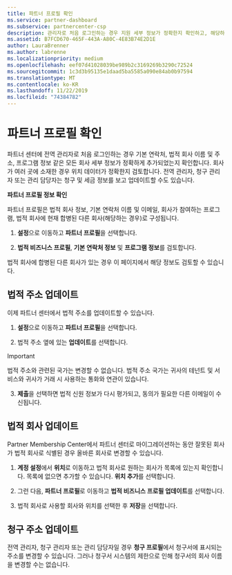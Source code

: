 ```yaml
---
title: 파트너 프로필 확인
ms.service: partner-dashboard
ms.subservice: partnercenter-csp
description: 관리자로 처음 로그인하는 경우 지원 세부 정보가 정확한지 확인하고, 해당하는 경우 면세 정보를 제출하고, 프로필의 연락처 정보를 검토합니다.
ms.assetid: B7FCD670-465F-443A-A80C-4E83B74E2D1E
author: LauraBrenner
ms.author: labrenne
ms.localizationpriority: medium
ms.openlocfilehash: eef07d41028039be989b2c3169269b3290c72524
ms.sourcegitcommit: 1c3d3b95135e1daad5ba5585a090e84ab0b97594
ms.translationtype: MT
ms.contentlocale: ko-KR
ms.lasthandoff: 11/22/2019
ms.locfileid: "74384782"
---
```

# <a name="verify-your-partner-profile"></a>파트너 프로필 확인

파트너 센터에 전역 관리자로 처음 로그인하는 경우 기본 연락처, 법적 회사 이름 및 주소, 프로그램 정보 같은 모든 회사 세부 정보가 정확하게 추가되었는지 확인합니다. 회사가 여러 곳에 소재한 경우 위치 데이터가 정확한지 검토합니다. 전역 관리자, 청구 관리자 또는 관리 담당자는 청구 및 세금 정보를 보고 업데이트할 수도 있습니다. 

**파트너 프로필 정보 확인**

파트너 프로필은 법적 회사 정보, 기본 연락처 이름 및 이메일, 회사가 참여하는 프로그램, 법적 회사에 현재 합병된 다른 회사(해당하는 경우)로 구성됩니다.

1.  **설정**으로 이동하고 **파트너 프로필**을 선택합니다.

2.  **법적 비즈니스 프로필**, **기본 연락처 정보** 및 **프로그램 정보**를 검토합니다.

법적 회사에 합병된 다른 회사가 있는 경우 이 페이지에서 해당 정보도 검토할 수 있습니다.

## <a name="update-your-legal-address"></a>법적 주소 업데이트

이제 파트너 센터에서 법적 주소를 업데이트할 수 있습니다.

1. **설정**으로 이동하고 **파트너 프로필**을 선택합니다. 

2. 법적 주소 옆에 있는 **업데이트**를 선택합니다. 

>[!Important]
>법적 주소와 관련된 국가는 변경할 수 없습니다. 법적 주소 국가는 귀사의 테넌트 및 서비스와 귀사가 거래 시 사용하는 통화와 연관이 있습니다. 

3. **제출**을 선택하면 법적 신원 정보가 다시 평가되고, 동의가 필요한 다른 이메일이 수신됩니다.

## <a name="update-legal-business"></a>법적 회사 업데이트

Partner Membership Center에서 파트너 센터로 마이그레이션하는 동안 잘못된 회사가 법적 회사로 식별된 경우 올바른 회사로 변경할 수 있습니다.

1. **계정 설정**에서 **위치**로 이동하고 법적 회사로 원하는 회사가 목록에 있는지 확인합니다. 목록에 없으면 추가할 수 있습니다. **위치 추가**를 선택합니다.

2.  그런 다음, **파트너 프로필**로 이동하고 **법적 비즈니스 프로필 업데이트**를 선택합니다.

3.  법적 회사로 사용할 회사와 위치를 선택한 후 **저장**을 선택합니다.

## <a name="update-your-billing-address"></a>청구 주소 업데이트

전역 관리자, 청구 관리자 또는 관리 담당자일 경우 **청구 프로필**에서 청구서에 표시되는 주소를 변경할 수 있습니다. 그러나 청구서 시스템의 제한으로 인해 청구서의 회사 이름을 변경할 수는 없습니다.

 


